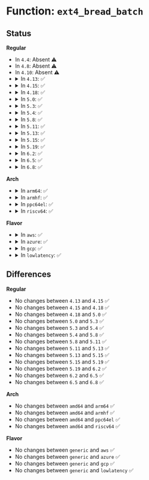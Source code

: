 # Function: <code>ext4_bread_batch</code>

## Status
<b>Regular</b>
<ul>
<li>
In <code>4.4</code>: Absent ⚠️
</li>
<li>
In <code>4.8</code>: Absent ⚠️
</li>
<li>
In <code>4.10</code>: Absent ⚠️
</li>
<li>
<details>
<summary>In <code>4.13</code>: ✅</summary>

```c
int ext4_bread_batch(struct inode *inode, ext4_lblk_t block, int bh_count, bool wait, struct buffer_head **bhs);
```

**Collision:** Unique Global

**Inline:** No

**Transformation:** False

**Instances:**

```
In fs/ext4/inode.c (ffffffff813010f0)
Location: fs/ext4/inode.c:1019
Inline: False
Direct callers:
  - fs/ext4/namei.c:ext4_find_entry
  - fs/ext4/xattr.c:ext4_xattr_inode_read
  - fs/ext4/xattr.c:ext4_xattr_inode_read
```
**Symbols:**

```
ffffffff813010f0-ffffffff8130123b: ext4_bread_batch (STB_GLOBAL)
```
</details>
</li>
<li>
<details>
<summary>In <code>4.15</code>: ✅</summary>

```c
int ext4_bread_batch(struct inode *inode, ext4_lblk_t block, int bh_count, bool wait, struct buffer_head **bhs);
```

**Collision:** Unique Global

**Inline:** No

**Transformation:** False

**Instances:**

```
In fs/ext4/inode.c (ffffffff81325aa0)
Location: fs/ext4/inode.c:1029
Inline: False
Direct callers:
  - fs/ext4/namei.c:ext4_find_entry
  - fs/ext4/xattr.c:ext4_xattr_inode_read
  - fs/ext4/xattr.c:ext4_xattr_inode_read
```
**Symbols:**

```
ffffffff81325aa0-ffffffff81325beb: ext4_bread_batch (STB_GLOBAL)
```
</details>
</li>
<li>
<details>
<summary>In <code>4.18</code>: ✅</summary>

```c
int ext4_bread_batch(struct inode *inode, ext4_lblk_t block, int bh_count, bool wait, struct buffer_head **bhs);
```

**Collision:** Unique Global

**Inline:** No

**Transformation:** False

**Instances:**

```
In fs/ext4/inode.c (ffffffff81353d30)
Location: fs/ext4/inode.c:1030
Inline: False
Direct callers:
  - fs/ext4/namei.c:ext4_find_entry
  - fs/ext4/xattr.c:ext4_xattr_inode_read
  - fs/ext4/xattr.c:ext4_xattr_inode_read
```
**Symbols:**

```
ffffffff81353d30-ffffffff81353e7e: ext4_bread_batch (STB_GLOBAL)
```
</details>
</li>
<li>
<details>
<summary>In <code>5.0</code>: ✅</summary>

```c
int ext4_bread_batch(struct inode *inode, ext4_lblk_t block, int bh_count, bool wait, struct buffer_head **bhs);
```

**Collision:** Unique Global

**Inline:** No

**Transformation:** False

**Instances:**

```
In fs/ext4/inode.c (ffffffff8136be70)
Location: fs/ext4/inode.c:1030
Inline: False
Direct callers:
  - fs/ext4/namei.c:ext4_find_entry
  - fs/ext4/xattr.c:ext4_xattr_inode_read
  - fs/ext4/xattr.c:ext4_xattr_inode_read
```
**Symbols:**

```
ffffffff8136be70-ffffffff8136bfbe: ext4_bread_batch (STB_GLOBAL)
```
</details>
</li>
<li>
<details>
<summary>In <code>5.3</code>: ✅</summary>

```c
int ext4_bread_batch(struct inode *inode, ext4_lblk_t block, int bh_count, bool wait, struct buffer_head **bhs);
```

**Collision:** Unique Global

**Inline:** No

**Transformation:** False

**Instances:**

```
In fs/ext4/inode.c (ffffffff81395430)
Location: fs/ext4/inode.c:1038
Inline: False
Direct callers:
  - fs/ext4/namei.c:__ext4_find_entry
  - fs/ext4/xattr.c:ext4_xattr_inode_read
  - fs/ext4/xattr.c:ext4_xattr_inode_read
```
**Symbols:**

```
ffffffff81395430-ffffffff8139557e: ext4_bread_batch (STB_GLOBAL)
```
</details>
</li>
<li>
<details>
<summary>In <code>5.4</code>: ✅</summary>

```c
int ext4_bread_batch(struct inode *inode, ext4_lblk_t block, int bh_count, bool wait, struct buffer_head **bhs);
```

**Collision:** Unique Global

**Inline:** No

**Transformation:** False

**Instances:**

```
In fs/ext4/inode.c (ffffffff813adde0)
Location: fs/ext4/inode.c:1047
Inline: False
Direct callers:
  - fs/ext4/namei.c:__ext4_find_entry
  - fs/ext4/xattr.c:ext4_xattr_inode_read
  - fs/ext4/xattr.c:ext4_xattr_inode_read
```
**Symbols:**

```
ffffffff813adde0-ffffffff813adf50: ext4_bread_batch (STB_GLOBAL)
```
</details>
</li>
<li>
<details>
<summary>In <code>5.8</code>: ✅</summary>

```c
int ext4_bread_batch(struct inode *inode, ext4_lblk_t block, int bh_count, bool wait, struct buffer_head **bhs);
```

**Collision:** Unique Global

**Inline:** No

**Transformation:** False

**Instances:**

```
In fs/ext4/inode.c (ffffffff813f9da0)
Location: fs/ext4/inode.c:896
Inline: False
Direct callers:
  - fs/ext4/namei.c:__ext4_find_entry
  - fs/ext4/xattr.c:ext4_xattr_inode_read
  - fs/ext4/xattr.c:ext4_xattr_inode_read
```
**Symbols:**

```
ffffffff813f9da0-ffffffff813f9f13: ext4_bread_batch (STB_GLOBAL)
```
</details>
</li>
<li>
<details>
<summary>In <code>5.11</code>: ✅</summary>

```c
int ext4_bread_batch(struct inode *inode, ext4_lblk_t block, int bh_count, bool wait, struct buffer_head **bhs);
```

**Collision:** Unique Global

**Inline:** No

**Transformation:** False

**Instances:**

```
In fs/ext4/inode.c (ffffffff8140c3b0)
Location: fs/ext4/inode.c:914
Inline: False
Direct callers:
  - fs/ext4/namei.c:__ext4_find_entry
  - fs/ext4/xattr.c:ext4_xattr_inode_read
  - fs/ext4/xattr.c:ext4_xattr_inode_read
```
**Symbols:**

```
ffffffff8140c3b0-ffffffff8140c51f: ext4_bread_batch (STB_GLOBAL)
```
</details>
</li>
<li>
<details>
<summary>In <code>5.13</code>: ✅</summary>

```c
int ext4_bread_batch(struct inode *inode, ext4_lblk_t block, int bh_count, bool wait, struct buffer_head **bhs);
```

**Collision:** Unique Global

**Inline:** No

**Transformation:** False

**Instances:**

```
In fs/ext4/inode.c (ffffffff81412530)
Location: fs/ext4/inode.c:915
Inline: False
Direct callers:
  - fs/ext4/namei.c:__ext4_find_entry
  - fs/ext4/xattr.c:ext4_xattr_inode_read
  - fs/ext4/xattr.c:ext4_xattr_inode_read
```
**Symbols:**

```
ffffffff81412530-ffffffff8141269f: ext4_bread_batch (STB_GLOBAL)
```
</details>
</li>
<li>
<details>
<summary>In <code>5.15</code>: ✅</summary>

```c
int ext4_bread_batch(struct inode *inode, ext4_lblk_t block, int bh_count, bool wait, struct buffer_head **bhs);
```

**Collision:** Unique Global

**Inline:** No

**Transformation:** False

**Instances:**

```
In fs/ext4/inode.c (ffffffff81465310)
Location: fs/ext4/inode.c:916
Inline: False
Direct callers:
  - fs/ext4/namei.c:__ext4_find_entry
  - fs/ext4/xattr.c:ext4_xattr_inode_read
  - fs/ext4/xattr.c:ext4_xattr_inode_read
```
**Symbols:**

```
ffffffff81465310-ffffffff8146547c: ext4_bread_batch (STB_GLOBAL)
```
</details>
</li>
<li>
<details>
<summary>In <code>5.19</code>: ✅</summary>

```c
int ext4_bread_batch(struct inode *inode, ext4_lblk_t block, int bh_count, bool wait, struct buffer_head **bhs);
```

**Collision:** Unique Global

**Inline:** No

**Transformation:** False

**Instances:**

```
In fs/ext4/inode.c (ffffffff814e4c70)
Location: fs/ext4/inode.c:929
Inline: False
Direct callers:
  - fs/ext4/namei.c:__ext4_find_entry
  - fs/ext4/xattr.c:ext4_xattr_inode_read
  - fs/ext4/xattr.c:ext4_xattr_inode_read
```
**Symbols:**

```
ffffffff814e4c70-ffffffff814e4dd7: ext4_bread_batch (STB_GLOBAL)
```
</details>
</li>
<li>
<details>
<summary>In <code>6.2</code>: ✅</summary>

```c
int ext4_bread_batch(struct inode *inode, ext4_lblk_t block, int bh_count, bool wait, struct buffer_head **bhs);
```

**Collision:** Unique Global

**Inline:** No

**Transformation:** False

**Instances:**

```
In fs/ext4/inode.c (ffffffff8157e2b0)
Location: fs/ext4/inode.c:935
Inline: False
Direct callers:
  - fs/ext4/namei.c:__ext4_find_entry
  - fs/ext4/xattr.c:ext4_xattr_inode_read
  - fs/ext4/xattr.c:ext4_xattr_inode_read
```
**Symbols:**

```
ffffffff8157e2b0-ffffffff8157e41b: ext4_bread_batch (STB_GLOBAL)
```
</details>
</li>
<li>
<details>
<summary>In <code>6.5</code>: ✅</summary>

```c
int ext4_bread_batch(struct inode *inode, ext4_lblk_t block, int bh_count, bool wait, struct buffer_head **bhs);
```

**Collision:** Unique Global

**Inline:** No

**Transformation:** False

**Instances:**

```
In fs/ext4/inode.c (ffffffff815b55b0)
Location: fs/ext4/inode.c:890
Inline: False
Direct callers:
  - fs/ext4/namei.c:__ext4_find_entry
  - fs/ext4/xattr.c:ext4_xattr_inode_read
  - fs/ext4/xattr.c:ext4_xattr_inode_read
```
**Symbols:**

```
ffffffff815b55b0-ffffffff815b571b: ext4_bread_batch (STB_GLOBAL)
```
</details>
</li>
<li>
<details>
<summary>In <code>6.8</code>: ✅</summary>

```c
int ext4_bread_batch(struct inode *inode, ext4_lblk_t block, int bh_count, bool wait, struct buffer_head **bhs);
```

**Collision:** Unique Global

**Inline:** No

**Transformation:** False

**Instances:**

```
In fs/ext4/inode.c (ffffffff815ee360)
Location: fs/ext4/inode.c:904
Inline: False
Direct callers:
  - fs/ext4/namei.c:__ext4_find_entry
  - fs/ext4/xattr.c:ext4_xattr_inode_read
  - fs/ext4/xattr.c:ext4_xattr_inode_read
```
**Symbols:**

```
ffffffff815ee360-ffffffff815ee4cb: ext4_bread_batch (STB_GLOBAL)
```
</details>
</li>
</ul>
<b>Arch</b>
<ul>
<li>
<details>
<summary>In <code>arm64</code>: ✅</summary>

```c
int ext4_bread_batch(struct inode *inode, ext4_lblk_t block, int bh_count, bool wait, struct buffer_head **bhs);
```

**Collision:** Unique Global

**Inline:** No

**Transformation:** False

**Instances:**

```
In fs/ext4/inode.c (ffff800010482700)
Location: fs/ext4/inode.c:1047
Inline: False
Direct callers:
  - fs/ext4/namei.c:__ext4_find_entry
  - fs/ext4/xattr.c:ext4_xattr_inode_read
  - fs/ext4/xattr.c:ext4_xattr_inode_read
```
**Symbols:**

```
ffff800010482700-ffff8000104828e0: ext4_bread_batch (STB_GLOBAL)
```
</details>
</li>
<li>
<details>
<summary>In <code>armhf</code>: ✅</summary>

```c
int ext4_bread_batch(struct inode *inode, ext4_lblk_t block, int bh_count, bool wait, struct buffer_head **bhs);
```

**Collision:** Unique Global

**Inline:** No

**Transformation:** False

**Instances:**

```
In fs/ext4/inode.c (c0643bc0)
Location: fs/ext4/inode.c:1047
Inline: False
Direct callers:
  - fs/ext4/namei.c:__ext4_find_entry
  - fs/ext4/xattr.c:ext4_xattr_inode_read
  - fs/ext4/xattr.c:ext4_xattr_inode_read
```
**Symbols:**

```
c0643bc0-c0643d80: ext4_bread_batch (STB_GLOBAL)
```
</details>
</li>
<li>
<details>
<summary>In <code>ppc64el</code>: ✅</summary>

```c
int ext4_bread_batch(struct inode *inode, ext4_lblk_t block, int bh_count, bool wait, struct buffer_head **bhs);
```

**Collision:** Unique Global

**Inline:** No

**Transformation:** False

**Instances:**

```
In fs/ext4/inode.c (c0000000005a71e0)
Location: fs/ext4/inode.c:1047
Inline: False
Direct callers:
  - fs/ext4/namei.c:__ext4_find_entry
  - fs/ext4/xattr.c:ext4_xattr_inode_read
  - fs/ext4/xattr.c:ext4_xattr_inode_read
```
**Symbols:**

```
c0000000005a71e0-c0000000005a7488: ext4_bread_batch (STB_GLOBAL)
```
</details>
</li>
<li>
<details>
<summary>In <code>riscv64</code>: ✅</summary>

```c
int ext4_bread_batch(struct inode *inode, ext4_lblk_t block, int bh_count, bool wait, struct buffer_head **bhs);
```

**Collision:** Unique Global

**Inline:** No

**Transformation:** False

**Instances:**

```
In fs/ext4/inode.c (ffffffe00030b056)
Location: fs/ext4/inode.c:1047
Inline: False
Direct callers:
  - fs/ext4/namei.c:__ext4_find_entry
  - fs/ext4/xattr.c:ext4_xattr_inode_read
  - fs/ext4/xattr.c:ext4_xattr_inode_read
```
**Symbols:**

```
ffffffe00030b056-ffffffe00030b1a4: ext4_bread_batch (STB_GLOBAL)
```
</details>
</li>
</ul>
<b>Flavor</b>
<ul>
<li>
<details>
<summary>In <code>aws</code>: ✅</summary>

```c
int ext4_bread_batch(struct inode *inode, ext4_lblk_t block, int bh_count, bool wait, struct buffer_head **bhs);
```

**Collision:** Unique Global

**Inline:** No

**Transformation:** False

**Instances:**

```
In fs/ext4/inode.c (ffffffff813a63c0)
Location: fs/ext4/inode.c:1047
Inline: False
Direct callers:
  - fs/ext4/namei.c:__ext4_find_entry
  - fs/ext4/xattr.c:ext4_xattr_inode_read
  - fs/ext4/xattr.c:ext4_xattr_inode_read
```
**Symbols:**

```
ffffffff813a63c0-ffffffff813a6530: ext4_bread_batch (STB_GLOBAL)
```
</details>
</li>
<li>
<details>
<summary>In <code>azure</code>: ✅</summary>

```c
int ext4_bread_batch(struct inode *inode, ext4_lblk_t block, int bh_count, bool wait, struct buffer_head **bhs);
```

**Collision:** Unique Global

**Inline:** No

**Transformation:** False

**Instances:**

```
In fs/ext4/inode.c (ffffffff81396e50)
Location: fs/ext4/inode.c:1047
Inline: False
Direct callers:
  - fs/ext4/namei.c:__ext4_find_entry
  - fs/ext4/xattr.c:ext4_xattr_inode_read
  - fs/ext4/xattr.c:ext4_xattr_inode_read
```
**Symbols:**

```
ffffffff81396e50-ffffffff81396fc0: ext4_bread_batch (STB_GLOBAL)
```
</details>
</li>
<li>
<details>
<summary>In <code>gcp</code>: ✅</summary>

```c
int ext4_bread_batch(struct inode *inode, ext4_lblk_t block, int bh_count, bool wait, struct buffer_head **bhs);
```

**Collision:** Unique Global

**Inline:** No

**Transformation:** False

**Instances:**

```
In fs/ext4/inode.c (ffffffff813a3c20)
Location: fs/ext4/inode.c:1047
Inline: False
Direct callers:
  - fs/ext4/namei.c:__ext4_find_entry
  - fs/ext4/xattr.c:ext4_xattr_inode_read
  - fs/ext4/xattr.c:ext4_xattr_inode_read
```
**Symbols:**

```
ffffffff813a3c20-ffffffff813a3d90: ext4_bread_batch (STB_GLOBAL)
```
</details>
</li>
<li>
<details>
<summary>In <code>lowlatency</code>: ✅</summary>

```c
int ext4_bread_batch(struct inode *inode, ext4_lblk_t block, int bh_count, bool wait, struct buffer_head **bhs);
```

**Collision:** Unique Global

**Inline:** No

**Transformation:** False

**Instances:**

```
In fs/ext4/inode.c (ffffffff813b82f0)
Location: fs/ext4/inode.c:1047
Inline: False
Direct callers:
  - fs/ext4/namei.c:__ext4_find_entry
  - fs/ext4/xattr.c:ext4_xattr_inode_read
  - fs/ext4/xattr.c:ext4_xattr_inode_read
```
**Symbols:**

```
ffffffff813b82f0-ffffffff813b8458: ext4_bread_batch (STB_GLOBAL)
```
</details>
</li>
</ul>

## Differences
<b>Regular</b>
<ul>
<li>
No changes between <code>4.13</code> and <code>4.15</code> ✅
</li>
<li>
No changes between <code>4.15</code> and <code>4.18</code> ✅
</li>
<li>
No changes between <code>4.18</code> and <code>5.0</code> ✅
</li>
<li>
No changes between <code>5.0</code> and <code>5.3</code> ✅
</li>
<li>
No changes between <code>5.3</code> and <code>5.4</code> ✅
</li>
<li>
No changes between <code>5.4</code> and <code>5.8</code> ✅
</li>
<li>
No changes between <code>5.8</code> and <code>5.11</code> ✅
</li>
<li>
No changes between <code>5.11</code> and <code>5.13</code> ✅
</li>
<li>
No changes between <code>5.13</code> and <code>5.15</code> ✅
</li>
<li>
No changes between <code>5.15</code> and <code>5.19</code> ✅
</li>
<li>
No changes between <code>5.19</code> and <code>6.2</code> ✅
</li>
<li>
No changes between <code>6.2</code> and <code>6.5</code> ✅
</li>
<li>
No changes between <code>6.5</code> and <code>6.8</code> ✅
</li>
</ul>
<b>Arch</b>
<ul>
<li>
No changes between <code>amd64</code> and <code>arm64</code> ✅
</li>
<li>
No changes between <code>amd64</code> and <code>armhf</code> ✅
</li>
<li>
No changes between <code>amd64</code> and <code>ppc64el</code> ✅
</li>
<li>
No changes between <code>amd64</code> and <code>riscv64</code> ✅
</li>
</ul>
<b>Flavor</b>
<ul>
<li>
No changes between <code>generic</code> and <code>aws</code> ✅
</li>
<li>
No changes between <code>generic</code> and <code>azure</code> ✅
</li>
<li>
No changes between <code>generic</code> and <code>gcp</code> ✅
</li>
<li>
No changes between <code>generic</code> and <code>lowlatency</code> ✅
</li>
</ul>
